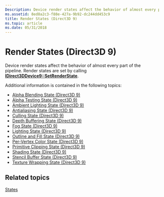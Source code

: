 ```yaml
---
Description: Device render states affect the behavior of almost every part of the pipeline. Render states are set by calling IDirect3DDevice9::SetRenderState.
ms.assetid: 8ed8a2c3-f88e-427a-9b92-dc244dd453c9
title: Render States (Direct3D 9)
ms.topic: article
ms.date: 05/31/2018
---
```


# Render States (Direct3D 9)

Device render states affect the behavior of almost every part of the pipeline. Render states are set by calling [**IDirect3DDevice9::SetRenderState**](/windows/win32/api/d3d9helper/nf-d3d9helper-idirect3ddevice9-setrenderstate).

Additional information is contained in the following topics:

-   [Alpha Blending State (Direct3D 9)](alpha-blending-state.md)
-   [Alpha Testing State (Direct3D 9)](alpha-testing-state.md)
-   [Ambient Lighting State (Direct3D 9)](ambient-lighting-state.md)
-   [Antialiasing State (Direct3D 9)](antialiasing-state.md)
-   [Culling State (Direct3D 9)](culling-state.md)
-   [Depth Buffering State (Direct3D 9)](depth-buffering-state.md)
-   [Fog State (Direct3D 9)](fog-state.md)
-   [Lighting State (Direct3D 9)](lighting-state.md)
-   [Outline and Fill State (Direct3D 9)](outline-and-fill-state.md)
-   [Per-Vertex Color State (Direct3D 9)](per-vertex-color-state.md)
-   [Primitive Clipping State (Direct3D 9)](primitive-clipping-state.md)
-   [Shading State (Direct3D 9)](shading-state.md)
-   [Stencil Buffer State (Direct3D 9)](stencil-buffer-state.md)
-   [Texture Wrapping State (Direct3D 9)](texture-wrapping-state.md)

## Related topics

<dl> <dt>

[States](states.md)
</dt> </dl>

 

 